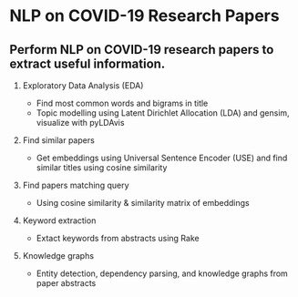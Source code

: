 # NLP on COVID-19 Research Papers

## Perform NLP on COVID-19 research papers to extract useful information.

1. Exploratory Data Analysis (EDA)
    - Find most common words and bigrams in title
    - Topic modelling using Latent Dirichlet Allocation (LDA) and gensim, visualize with pyLDAvis
    
2. Find similar papers
    - Get embeddings using Universal Sentence Encoder (USE) and find similar titles using cosine similarity
    
3. Find papers matching query
    - Using cosine similarity & similarity matrix of embeddings

4. Keyword extraction
    - Extact keywords from abstracts using Rake

5. Knowledge graphs
    - Entity detection, dependency parsing, and knowledge graphs from paper abstracts
